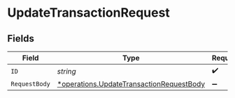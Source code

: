# UpdateTransactionRequest


## Fields

| Field                                                                                               | Type                                                                                                | Required                                                                                            | Description                                                                                         |
| --------------------------------------------------------------------------------------------------- | --------------------------------------------------------------------------------------------------- | --------------------------------------------------------------------------------------------------- | --------------------------------------------------------------------------------------------------- |
| `ID`                                                                                                | *string*                                                                                            | :heavy_check_mark:                                                                                  | N/A                                                                                                 |
| `RequestBody`                                                                                       | [*operations.UpdateTransactionRequestBody](../../models/operations/updatetransactionrequestbody.md) | :heavy_minus_sign:                                                                                  | N/A                                                                                                 |